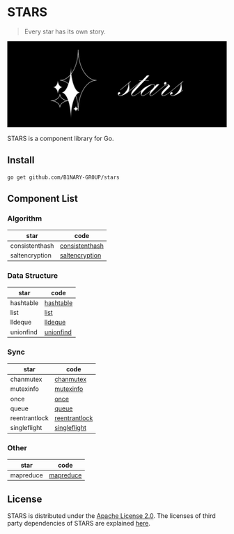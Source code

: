 # STARS

> Every star has its own story.

![stars](images/stars.png)

STARS is a component library for Go.

## Install

```shell
go get github.com/B1NARY-GR0UP/stars
```

## Component List

### Algorithm

| star           | code                                       |
|----------------|--------------------------------------------|
| consistenthash | [consistenthash](algorithm/consistenthash) |
| saltencryption | [saltencryption](algorithm/saltencryption) |

### Data Structure

| star      | code                                 |
|-----------|--------------------------------------|
| hashtable | [hashtable](datastructure/hashtable) |
| list      | [list](datastructure/list)           |
| lldeque   | [lldeque](datastructure/lldeque)     |
| unionfind | [unionfind](datastructure/unionfind) |

### Sync

| star          | code                                   |
|---------------|----------------------------------------|
| chanmutex     | [chanmutex](sync/chanmutex.go)         |
| mutexinfo     | [mutexinfo](sync/mutexinfo.go)         |
| once          | [once](sync/once.go)                   |
| queue         | [queue](sync/queue.go)                 |
| reentrantlock | [reentrantlock](sync/reentrantlock.go) |
| singleflight  | [singleflight](sync/singleflight.go)   |

### Other

| star      | code                         |
|-----------|------------------------------|
| mapreduce | [mapreduce](other/mapreduce) |

## License

STARS is distributed under the [Apache License 2.0](./LICENSE). The licenses of third party dependencies of STARS are explained [here](./licenses).